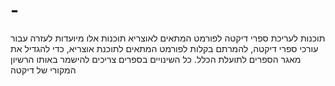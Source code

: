 # -
תוכנות לעריכת ספרי דיקטה לפורמט המתאים לאוצריא
תוכנות אלו מיועדות לעזרה עבור עורכי ספרי דיקטה, להמרתם בקלות לפורמט המתאים לתוכנת אוצריא, כדי להגדיל את מאגר הספרים לתועלת הכלל.
כל השינויים בספרים צריכים להישמר באותו הרשיון המקורי של דיקטה

